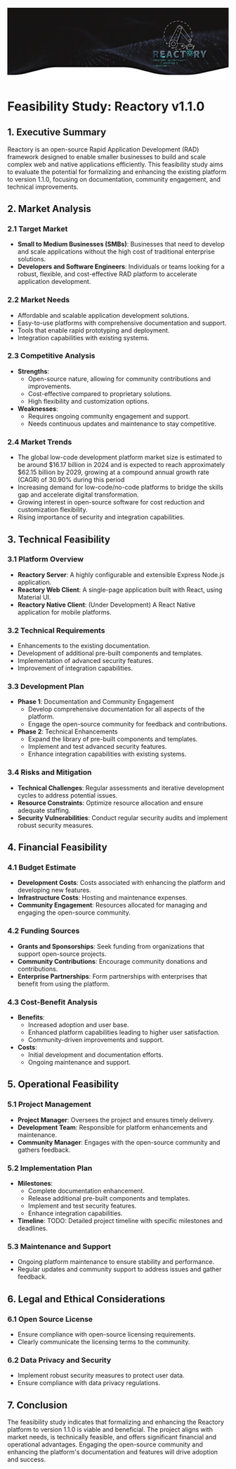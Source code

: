 ![Build Anything Fast](../img/banner.png)

# Feasibility Study: Reactory v1.1.0

## 1. Executive Summary
Reactory is an open-source Rapid Application Development (RAD) framework designed to enable smaller businesses to build and scale complex web and native applications efficiently. This feasibility study aims to evaluate the potential for formalizing and enhancing the existing platform to version 1.1.0, focusing on documentation, community engagement, and technical improvements.

## 2. Market Analysis
### 2.1 Target Market
- **Small to Medium Businesses (SMBs)**: Businesses that need to develop and scale applications without the high cost of traditional enterprise solutions.
- **Developers and Software Engineers**: Individuals or teams looking for a robust, flexible, and cost-effective RAD platform to accelerate application development.

### 2.2 Market Needs
- Affordable and scalable application development solutions.
- Easy-to-use platforms with comprehensive documentation and support.
- Tools that enable rapid prototyping and deployment.
- Integration capabilities with existing systems.

### 2.3 Competitive Analysis
- **Strengths**:
  - Open-source nature, allowing for community contributions and improvements.
  - Cost-effective compared to proprietary solutions.
  - High flexibility and customization options.
- **Weaknesses**:
  - Requires ongoing community engagement and support.
  - Needs continuous updates and maintenance to stay competitive.

### 2.4 Market Trends
- The global low-code development platform market size is estimated to be around \$16.17 billion in 2024 and is expected to reach approximately \$62.15 billion by 2029, growing at a compound annual growth rate (CAGR) of 30.90% during this period 
- Increasing demand for low-code/no-code platforms to bridge the skills gap and accelerate digital transformation.
- Growing interest in open-source software for cost reduction and customization flexibility.
- Rising importance of security and integration capabilities.

## 3. Technical Feasibility
### 3.1 Platform Overview
- **Reactory Server**: A highly configurable and extensible Express Node.js application.
- **Reactory Web Client**: A single-page application built with React, using Material UI.
- **Reactory Native Client**: (Under Development) A React Native application for mobile platforms.

### 3.2 Technical Requirements
- Enhancements to the existing documentation.
- Development of additional pre-built components and templates.
- Implementation of advanced security features.
- Improvement of integration capabilities.

### 3.3 Development Plan
- **Phase 1**: Documentation and Community Engagement
  - Develop comprehensive documentation for all aspects of the platform.
  - Engage the open-source community for feedback and contributions.
- **Phase 2**: Technical Enhancements
  - Expand the library of pre-built components and templates.
  - Implement and test advanced security features.
  - Enhance integration capabilities with existing systems.

### 3.4 Risks and Mitigation
- **Technical Challenges**: Regular assessments and iterative development cycles to address potential issues.
- **Resource Constraints**: Optimize resource allocation and ensure adequate staffing.
- **Security Vulnerabilities**: Conduct regular security audits and implement robust security measures.

## 4. Financial Feasibility
### 4.1 Budget Estimate
- **Development Costs**: Costs associated with enhancing the platform and developing new features.
- **Infrastructure Costs**: Hosting and maintenance expenses.
- **Community Engagement**: Resources allocated for managing and engaging the open-source community.

### 4.2 Funding Sources
- **Grants and Sponsorships**: Seek funding from organizations that support open-source projects.
- **Community Contributions**: Encourage community donations and contributions.
- **Enterprise Partnerships**: Form partnerships with enterprises that benefit from using the platform.

### 4.3 Cost-Benefit Analysis
- **Benefits**:
  - Increased adoption and user base.
  - Enhanced platform capabilities leading to higher user satisfaction.
  - Community-driven improvements and support.
- **Costs**:
  - Initial development and documentation efforts.
  - Ongoing maintenance and support.

## 5. Operational Feasibility
### 5.1 Project Management
- **Project Manager**: Oversees the project and ensures timely delivery.
- **Development Team**: Responsible for platform enhancements and maintenance.
- **Community Manager**: Engages with the open-source community and gathers feedback.

### 5.2 Implementation Plan
- **Milestones**:
  - Complete documentation enhancement.
  - Release additional pre-built components and templates.
  - Implement and test security features.
  - Enhance integration capabilities.
- **Timeline**: TODO: Detailed project timeline with specific milestones and deadlines.

### 5.3 Maintenance and Support
- Ongoing platform maintenance to ensure stability and performance.
- Regular updates and community support to address issues and gather feedback.

## 6. Legal and Ethical Considerations
### 6.1 Open Source License
- Ensure compliance with open-source licensing requirements.
- Clearly communicate the licensing terms to the community.

### 6.2 Data Privacy and Security
- Implement robust security measures to protect user data.
- Ensure compliance with data privacy regulations.

## 7. Conclusion
The feasibility study indicates that formalizing and enhancing the Reactory platform to version 1.1.0 is viable and beneficial. The project aligns with market needs, is technically feasible, and offers significant financial and operational advantages. Engaging the open-source community and enhancing the platform's documentation and features will drive adoption and success.
